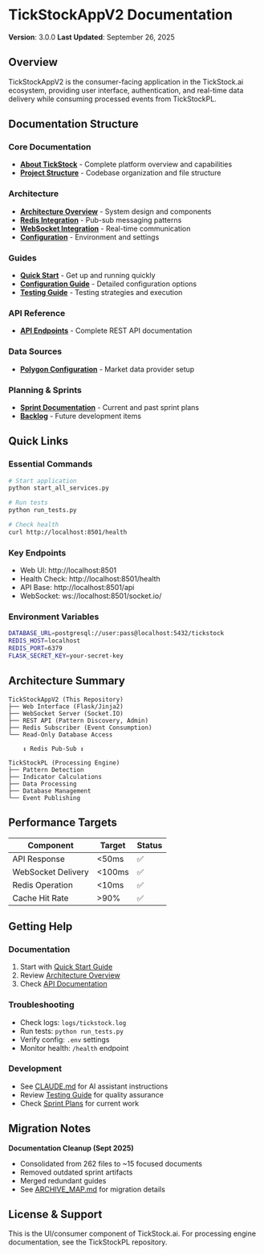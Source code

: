 # TickStockAppV2 Documentation

**Version**: 3.0.0
**Last Updated**: September 26, 2025

## Overview

TickStockAppV2 is the consumer-facing application in the TickStock.ai ecosystem, providing user interface, authentication, and real-time data delivery while consuming processed events from TickStockPL.

## Documentation Structure

### Core Documentation
- **[About TickStock](./about_tickstock.md)** - Complete platform overview and capabilities
- **[Project Structure](./project_structure.md)** - Codebase organization and file structure

### Architecture
- **[Architecture Overview](./architecture/README.md)** - System design and components
- **[Redis Integration](./architecture/redis-integration.md)** - Pub-sub messaging patterns
- **[WebSocket Integration](./architecture/websockets-integration.md)** - Real-time communication
- **[Configuration](./architecture/configuration.md)** - Environment and settings

### Guides
- **[Quick Start](./guides/quickstart.md)** - Get up and running quickly
- **[Configuration Guide](./guides/configuration.md)** - Detailed configuration options
- **[Testing Guide](./guides/testing.md)** - Testing strategies and execution

### API Reference
- **[API Endpoints](./api/endpoints.md)** - Complete REST API documentation

### Data Sources
- **[Polygon Configuration](./data-sources/polygon/)** - Market data provider setup

### Planning & Sprints
- **[Sprint Documentation](./planning/sprints/)** - Current and past sprint plans
- **[Backlog](./planning/sprints/BACKLOG.md)** - Future development items

## Quick Links

### Essential Commands
```bash
# Start application
python start_all_services.py

# Run tests
python run_tests.py

# Check health
curl http://localhost:8501/health
```

### Key Endpoints
- Web UI: http://localhost:8501
- Health Check: http://localhost:8501/health
- API Base: http://localhost:8501/api
- WebSocket: ws://localhost:8501/socket.io/

### Environment Variables
```bash
DATABASE_URL=postgresql://user:pass@localhost:5432/tickstock
REDIS_HOST=localhost
REDIS_PORT=6379
FLASK_SECRET_KEY=your-secret-key
```

## Architecture Summary

```
TickStockAppV2 (This Repository)
├── Web Interface (Flask/Jinja2)
├── WebSocket Server (Socket.IO)
├── REST API (Pattern Discovery, Admin)
├── Redis Subscriber (Event Consumption)
└── Read-Only Database Access

    ↕ Redis Pub-Sub ↕

TickStockPL (Processing Engine)
├── Pattern Detection
├── Indicator Calculations
├── Data Processing
├── Database Management
└── Event Publishing
```

## Performance Targets

| Component | Target | Status |
|-----------|--------|--------|
| API Response | <50ms | ✅ |
| WebSocket Delivery | <100ms | ✅ |
| Redis Operation | <10ms | ✅ |
| Cache Hit Rate | >90% | ✅ |

## Getting Help

### Documentation
1. Start with [Quick Start Guide](./guides/quickstart.md)
2. Review [Architecture Overview](./architecture/README.md)
3. Check [API Documentation](./api/endpoints.md)

### Troubleshooting
- Check logs: `logs/tickstock.log`
- Run tests: `python run_tests.py`
- Verify config: `.env` settings
- Monitor health: `/health` endpoint

### Development
- See [CLAUDE.md](../CLAUDE.md) for AI assistant instructions
- Review [Testing Guide](./guides/testing.md) for quality assurance
- Check [Sprint Plans](./planning/sprints/) for current work

## Migration Notes

**Documentation Cleanup (Sept 2025)**
- Consolidated from 262 files to ~15 focused documents
- Removed outdated sprint artifacts
- Merged redundant guides
- See [ARCHIVE_MAP.md](./ARCHIVE_MAP.md) for migration details

## License & Support

This is the UI/consumer component of TickStock.ai. For processing engine documentation, see the TickStockPL repository.